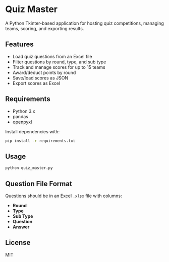 # Quiz Master

A Python Tkinter-based application for hosting quiz competitions, managing teams, scoring, and exporting results.

## Features

- Load quiz questions from an Excel file
- Filter questions by round, type, and sub type
- Track and manage scores for up to 15 teams
- Award/deduct points by round
- Save/load scores as JSON
- Export scores as Excel

## Requirements

- Python 3.x
- pandas
- openpyxl

Install dependencies with:

```bash
pip install -r requirements.txt
```

## Usage

```bash
python quiz_master.py
```

## Question File Format

Questions should be in an Excel `.xlsx` file with columns:
- **Round**
- **Type**
- **Sub Type**
- **Question**
- **Answer**

## License

MIT
